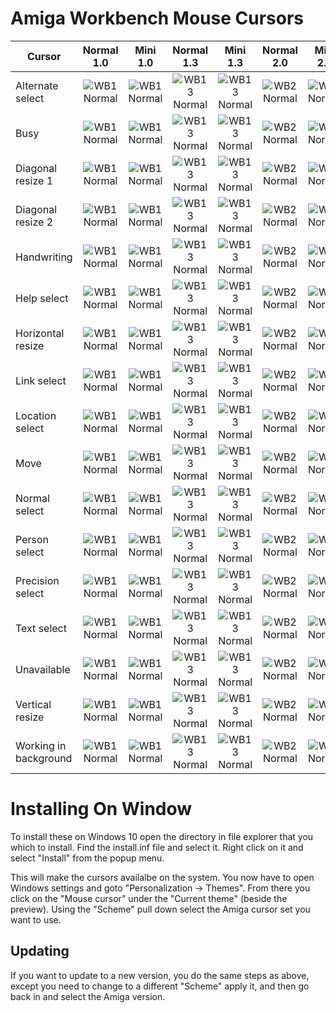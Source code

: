 # Amiga Workbench Mouse Cursors

|Cursor | Normal 1.0 | Mini 1.0 | Normal 1.3 | Mini 1.3 | Normal 2.0 | Mini 2.0 |
|--- | :---: | :---: | :---: | :---: | :---: | :---: |
| Alternate select | ![WB1 Normal](WB1.0-Normal/amiga_wb1_alter.cur)|![WB1 Normal](WB1.0-Mini/amiga_wb1_mini_alter.cur) | ![WB13 Normal](WB1.3-Normal/amiga_wb13_alter.cur)|![WB13 Normal](WB1.3-Mini/amiga_wb13_mini_alter.cur) | ![WB2 Normal](WB2.0-Normal/amiga_wb2_alter.cur)|![WB2 Normal](WB2.0-Mini/amiga_wb2_mini_alter.cur) |
| Busy | ![WB1 Normal](WB1.0-Normal/amiga_wb1_busy.cur)|![WB1 Normal](WB1.0-Mini/amiga_wb1_mini_busy.cur) | ![WB13 Normal](WB1.3-Normal/amiga_wb13_busy.cur)|![WB13 Normal](WB1.3-Mini/amiga_wb13_mini_busy.cur) | ![WB2 Normal](WB2.0-Normal/amiga_wb2_busy.cur)|![WB2 Normal](WB2.0-Mini/amiga_wb2_mini_busy.cur) |
| Diagonal resize 1 | ![WB1 Normal](WB1.0-Normal/amiga_wb1_diagonal1.cur)|![WB1 Normal](WB1.0-Mini/amiga_wb1_mini_diagonal1.cur) | ![WB13 Normal](WB1.3-Normal/amiga_wb13_diagonal1.cur)|![WB13 Normal](WB1.3-Mini/amiga_wb13_mini_diagonal1.cur) | ![WB2 Normal](WB2.0-Normal/amiga_wb2_diagonal1.cur)|![WB2 Normal](WB2.0-Mini/amiga_wb2_mini_diagonal1.cur) |
| Diagonal resize 2 | ![WB1 Normal](WB1.0-Normal/amiga_wb1_diagonal2.cur)|![WB1 Normal](WB1.0-Mini/amiga_wb1_mini_diagonal2.cur) | ![WB13 Normal](WB1.3-Normal/amiga_wb13_diagonal2.cur)|![WB13 Normal](WB1.3-Mini/amiga_wb13_mini_diagonal2.cur) | ![WB2 Normal](WB2.0-Normal/amiga_wb2_diagonal2.cur)|![WB2 Normal](WB2.0-Mini/amiga_wb2_mini_diagonal2.cur) |
| Handwriting | ![WB1 Normal](WB1.0-Normal/amiga_wb1_handwriting.cur)|![WB1 Normal](WB1.0-Mini/amiga_wb1_mini_handwriting.cur) | ![WB13 Normal](WB1.3-Normal/amiga_wb13_handwriting.cur)|![WB13 Normal](WB1.3-Mini/amiga_wb13_mini_handwriting.cur) | ![WB2 Normal](WB2.0-Normal/amiga_wb2_handwriting.cur)|![WB2 Normal](WB2.0-Mini/amiga_wb2_mini_handwriting.cur) |
| Help select | ![WB1 Normal](WB1.0-Normal/amiga_wb1_help.cur)|![WB1 Normal](WB1.0-Mini/amiga_wb1_mini_help.cur) | ![WB13 Normal](WB1.3-Normal/amiga_wb13_help.cur)|![WB13 Normal](WB1.3-Mini/amiga_wb13_mini_help.cur) | ![WB2 Normal](WB2.0-Normal/amiga_wb2_help.cur)|![WB2 Normal](WB2.0-Mini/amiga_wb2_mini_help.cur) |
| Horizontal resize | ![WB1 Normal](WB1.0-Normal/amiga_wb1_horizontal.cur)|![WB1 Normal](WB1.0-Mini/amiga_wb1_mini_horizontal.cur) | ![WB13 Normal](WB1.3-Normal/amiga_wb13_horizontal.cur)|![WB13 Normal](WB1.3-Mini/amiga_wb13_mini_horizontal.cur) | ![WB2 Normal](WB2.0-Normal/amiga_wb2_horizontal.cur)|![WB2 Normal](WB2.0-Mini/amiga_wb2_mini_horizontal.cur) |
| Link select | ![WB1 Normal](WB1.0-Normal/amiga_wb1_link.cur)|![WB1 Normal](WB1.0-Mini/amiga_wb1_mini_link.cur) | ![WB13 Normal](WB1.3-Normal/amiga_wb13_link.cur)|![WB13 Normal](WB1.3-Mini/amiga_wb13_mini_link.cur) | ![WB2 Normal](WB2.0-Normal/amiga_wb2_link.cur)|![WB2 Normal](WB2.0-Mini/amiga_wb2_mini_link.cur) |
| Location select | ![WB1 Normal](WB1.0-Normal/amiga_wb1_location.cur)|![WB1 Normal](WB1.0-Mini/amiga_wb1_mini_location.cur) | ![WB13 Normal](WB1.3-Normal/amiga_wb13_location.cur)|![WB13 Normal](WB1.3-Mini/amiga_wb13_mini_location.cur) | ![WB2 Normal](WB2.0-Normal/amiga_wb2_location.cur)|![WB2 Normal](WB2.0-Mini/amiga_wb2_mini_location.cur) |
| Move | ![WB1 Normal](WB1.0-Normal/amiga_wb1_move.cur)|![WB1 Normal](WB1.0-Mini/amiga_wb1_mini_move.cur) | ![WB13 Normal](WB1.3-Normal/amiga_wb13_move.cur)|![WB13 Normal](WB1.3-Mini/amiga_wb13_mini_move.cur) | ![WB2 Normal](WB2.0-Normal/amiga_wb2_move.cur)|![WB2 Normal](WB2.0-Mini/amiga_wb2_mini_move.cur) |
| Normal select | ![WB1 Normal](WB1.0-Normal/amiga_wb1_normal.cur)|![WB1 Normal](WB1.0-Mini/amiga_wb1_mini_normal.cur) | ![WB13 Normal](WB1.3-Normal/amiga_wb13_normal.cur)|![WB13 Normal](WB1.3-Mini/amiga_wb13_mini_normal.cur) | ![WB2 Normal](WB2.0-Normal/amiga_wb2_normal.cur)|![WB2 Normal](WB2.0-Mini/amiga_wb2_mini_normal.cur) |
| Person select | ![WB1 Normal](WB1.0-Normal/amiga_wb1_person.cur)|![WB1 Normal](WB1.0-Mini/amiga_wb1_mini_person.cur) | ![WB13 Normal](WB1.3-Normal/amiga_wb13_person.cur)|![WB13 Normal](WB1.3-Mini/amiga_wb13_mini_person.cur) | ![WB2 Normal](WB2.0-Normal/amiga_wb2_person.cur)|![WB2 Normal](WB2.0-Mini/amiga_wb2_mini_person.cur) |
| Precision select | ![WB1 Normal](WB1.0-Normal/amiga_wb1_precision.cur)|![WB1 Normal](WB1.0-Mini/amiga_wb1_mini_precision.cur) | ![WB13 Normal](WB1.3-Normal/amiga_wb13_precision.cur)|![WB13 Normal](WB1.3-Mini/amiga_wb13_mini_precision.cur) | ![WB2 Normal](WB2.0-Normal/amiga_wb2_precision.cur)|![WB2 Normal](WB2.0-Mini/amiga_wb2_mini_precision.cur) |
| Text select | ![WB1 Normal](WB1.0-Normal/amiga_wb1_text.cur)|![WB1 Normal](WB1.0-Mini/amiga_wb1_mini_text.cur) | ![WB13 Normal](WB1.3-Normal/amiga_wb13_text.cur)|![WB13 Normal](WB1.3-Mini/amiga_wb13_mini_text.cur) | ![WB2 Normal](WB2.0-Normal/amiga_wb2_text.cur)|![WB2 Normal](WB2.0-Mini/amiga_wb2_mini_text.cur) |
| Unavailable | ![WB1 Normal](WB1.0-Normal/amiga_wb1_unavailable.cur)|![WB1 Normal](WB1.0-Mini/amiga_wb1_mini_unavailable.cur) | ![WB13 Normal](WB1.3-Normal/amiga_wb13_unavailable.cur)|![WB13 Normal](WB1.3-Mini/amiga_wb13_mini_unavailable.cur) | ![WB2 Normal](WB2.0-Normal/amiga_wb2_unavailable.cur)|![WB2 Normal](WB2.0-Mini/amiga_wb2_mini_unavailable.cur) |
| Vertical resize | ![WB1 Normal](WB1.0-Normal/amiga_wb1_vertical.cur)|![WB1 Normal](WB1.0-Mini/amiga_wb1_mini_vertical.cur) | ![WB13 Normal](WB1.3-Normal/amiga_wb13_vertical.cur)|![WB13 Normal](WB1.3-Mini/amiga_wb13_mini_vertical.cur) | ![WB2 Normal](WB2.0-Normal/amiga_wb2_vertical.cur)|![WB2 Normal](WB2.0-Mini/amiga_wb2_mini_vertical.cur) |
| Working in background | ![WB1 Normal](WB1.0-Normal/amiga_wb1_work.cur)|![WB1 Normal](WB1.0-Mini/amiga_wb1_mini_work.cur) | ![WB13 Normal](WB1.3-Normal/amiga_wb13_work.cur)|![WB13 Normal](WB1.3-Mini/amiga_wb13_mini_work.cur) | ![WB2 Normal](WB2.0-Normal/amiga_wb2_work.cur)|![WB2 Normal](WB2.0-Mini/amiga_wb2_mini_work.cur) |

# Installing On Window
To install these on Windows 10 open the directory in file explorer that you
which to install.  Find the install.inf file and select it.  Right click on it
and select "Install" from the popup menu.

This will make the cursors availalbe on the system.  You now have to open
Windows settings and goto "Personalization -> Themes".  From there you click on
the "Mouse cursor" under the "Current theme" (beside the preview).  Using the
"Scheme" pull down select the Amiga cursor set you want to use.

## Updating
If you want to update to a new version, you do the same steps as above, except
you need to change to a different "Scheme" apply it, and then go back in
and select the Amiga version.
